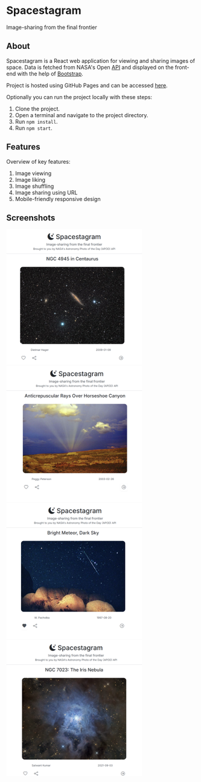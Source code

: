 # Spacestagram

Image-sharing from the final frontier

## About

Spacestagram is a React web application for viewing and sharing images of space. Data is fetched from NASA's Open [API](https://api.nasa.gov/) and displayed on the front-end with the help of [Bootstrap](https://getbootstrap.com/).

Project is hosted using GitHub Pages and can be accessed [here](https://thaiduongvu.github.io/spacestagram/).

Optionally you can run the project locally with these steps:

1. Clone the project.
2. Open a terminal and navigate to the project directory.
3. Run `npm install`.
4. Run `npm start`.

## Features

Overview of key features:

1. Image viewing
2. Image liking
3. Image shuffling
4. Image sharing using URL
5. Mobile-friendly responsive design

## Screenshots

<a href=""><img src="./media/s1.png" height=360px/></a>
<a href=""><img src="./media/s2.png" height=360px/></a>
<a href=""><img src="./media/s3.png" height=360px/></a>
<a href=""><img src="./media/s4.png" height=360px/></a>
